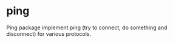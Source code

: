 # ping
Ping package implement ping (try to connect, do something and disconnect) for various protocols.
